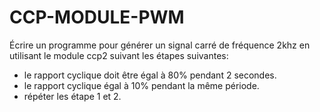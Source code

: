 # CCP-MODULE-PWM

Écrire un programme pour générer un signal carré de fréquence 2khz en utilisant le module ccp2 suivant les étapes suivantes:
* le rapport cyclique doit être égal à 80% pendant 2 secondes. 
* le rapport cyclique égal à 10% pendant la même période.
* répéter les étape 1 et 2.


